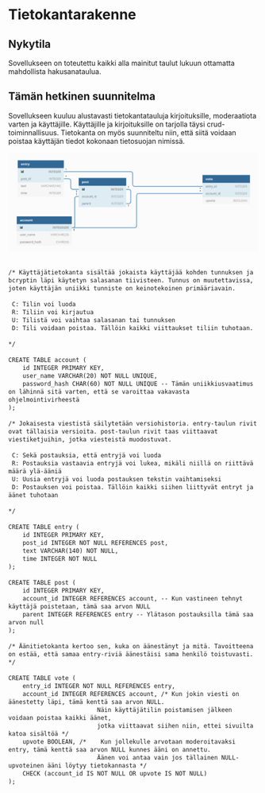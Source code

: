 # Tietokantarakenne

## Nykytila

Sovellukseen on toteutettu kaikki alla mainitut taulut lukuun ottamatta mahdollista hakusanataulua.

## Tämän hetkinen suunnitelma

Sovellukseen kuuluu alustavasti tietokantatauluja kirjoituksille, moderaatiota varten ja käyttäjille. Käyttäjille ja kirjoituksille on tarjolla täysi crud-toiminnallisuus. Tietokanta on myös suunniteltu niin, että siitä voidaan poistaa käyttäjän tiedot kokonaan tietosuojan nimissä.

![](tietokantadiagrammi.png)

<!--

Table account {
  id INTEGEGER [pk]
  user_name VARCHAR(20)
  password_hash CHAR(60)
}

Table entry {
  id INTEGER [pk]
  post_id INTEGER [ref: > post.id]
  text VARCHAR(140)
  time INTEGER
}

Table post {
  id INTEGER [pk]
  account_id INTEGER [ref: - account.id]
  parent INTEGER [ref: - post.id]
}

Table vote {
  entry_id INTEGER [ref: > entry.id]
  account_id INTEGER [ref: > account.id]
  upvote BOOLEAN
}


-->

```

/* Käyttäjätietokanta sisältää jokaista käyttäjää kohden tunnuksen ja bcryptin läpi käytetyn salasanan tiivisteen. Tunnus on muutettavissa, joten käyttäjän uniikki tunniste on keinotekoinen primääriavain.
 
 C: Tilin voi luoda
 R: Tiliin voi kirjautua
 U: Tilistä voi vaihtaa salasanan tai tunnuksen
 D: Tili voidaan poistaa. Tällöin kaikki viittaukset tiliin tuhotaan.
 
*/

CREATE TABLE account (
    id INTEGER PRIMARY KEY,
    user_name VARCHAR(20) NOT NULL UNIQUE,
    password_hash CHAR(60) NOT NULL UNIQUE -- Tämän uniikkiusvaatimus on lähinnä sitä varten, että se varoittaa vakavasta ohjelmointivirheestä
);

/* Jokaisesta viestistä säilytetään versiohistoria. entry-taulun rivit ovat tällaisia versioita. post-taulun rivit taas viittaavat viestiketjuihin, jotka viesteistä muodostuvat.
 
 C: Sekä postauksia, että entryjä voi luoda
 R: Postauksia vastaavia entryjä voi lukea, mikäli niillä on riittävä määrä ylä-ääniä
 U: Uusia entryjä voi luoda postauksen tekstin vaihtamiseksi
 D: Postauksen voi poistaa. Tällöin kaikki siihen liittyvät entryt ja äänet tuhotaan

*/

CREATE TABLE entry (
    id INTEGER PRIMARY KEY,
    post_id INTEGER NOT NULL REFERENCES post,
    text VARCHAR(140) NOT NULL,
    time INTEGER NOT NULL
);

CREATE TABLE post (
    id INTEGER PRIMARY KEY,
    account_id INTEGER REFERENCES account, -- Kun vastineen tehnyt käyttäjä poistetaan, tämä saa arvon NULL
    parent INTEGER REFERENCES entry -- Ylätason postauksilla tämä saa arvon null
);

/* Äänitietokanta kertoo sen, kuka on äänestänyt ja mitä. Tavoitteena on estää, että samaa entry-riviä äänestäisi sama henkilö toistuvasti. */

CREATE TABLE vote (
    entry_id INTEGER NOT NULL REFERENCES entry,
    account_id INTEGER REFERENCES account, /* Kun jokin viesti on äänestetty läpi, tämä kenttä saa arvon NULL.
                         Näin käyttäjätilin poistamisen jälkeen voidaan poistaa kaikki äänet,
                         jotka viittaavat siihen niin, ettei sivuilta katoa sisältöä */
    upvote BOOLEAN, /*    Kun jollekulle arvotaan moderoitavaksi entry, tämä kenttä saa arvon NULL kunnes ääni on annettu.
                         Äänen voi antaa vain jos tällainen NULL-upvoteinen ääni löytyy tietokannasta */
    CHECK (account_id IS NOT NULL OR upvote IS NOT NULL)
);

```
